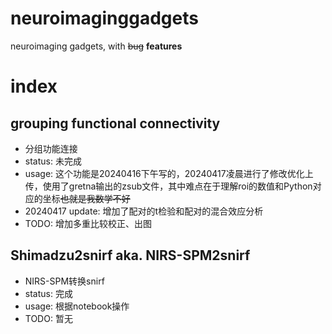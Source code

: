 # neuroimaginggadgets
neuroimaging gadgets, with ~~bug~~ **features**

# index
## grouping functional connectivity 
- 分组功能连接
- status: 未完成
- usage: 这个功能是20240416下午写的，20240417凌晨进行了修改优化上传，使用了gretna输出的zsub文件，其中难点在于理解roi的数值和Python对应的坐标~~也就是我数学不好~~
- 20240417 update: 增加了配对的t检验和配对的混合效应分析
- TODO: 增加多重比较校正、出图

## Shimadzu2snirf aka. NIRS-SPM2snirf
- NIRS-SPM转换snirf
- status: 完成
- usage: 根据notebook操作
- TODO: 暂无